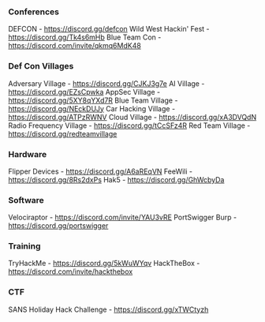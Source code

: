 ### Conferences ### 
DEFCON - https://discord.gg/defcon 
Wild West Hackin' Fest - https://discord.gg/Tk4s6mHb
Blue Team Con - https://discord.com/invite/qkmq6MdK48


### Def Con Villages ###
Adversary Village - https://discord.gg/CJKJ3g7e
AI Village - https://discord.gg/EZsCpwka
AppSec Village - https://discord.gg/5XY8qYXd7R
Blue Team Village - https://discord.gg/NEckDUJy
Car Hacking Village - https://discord.gg/ATPzRWNV
Cloud Village - https://discord.gg/xA3DVQdN
Radio Frequency Village - https://discord.gg/tCcSFz4R
Red Team Village - https://discord.gg/redteamvillage


### Hardware ###
Flipper Devices - https://discord.gg/A6aREqVN
FeeWili - https://discord.gg/8Rs2dxPs
Hak5 - https://discord.gg/GhWcbyDa


### Software ###
Velociraptor - https://discord.com/invite/YAU3vRE
PortSwigger Burp - https://discord.gg/portswigger


### Training ###
TryHackMe - https://discord.gg/5kWuWYqv
HackTheBox - https://discord.com/invite/hackthebox


### CTF ###
SANS Holiday Hack Challenge - https://discord.gg/xTWCtyzh
